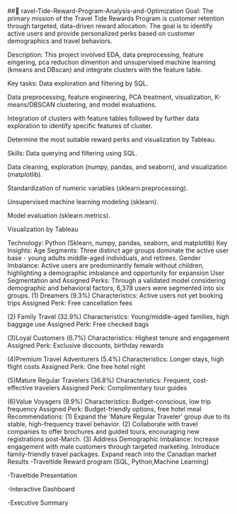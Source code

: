##🚗 ravel-Tide-Reward-Program-Analysis-and-Optimization
Goal:
The primary mission of the Travel Tide Rewards Program is customer retention through targeted, data-driven reward allocation. The goal is to identify active users and provide personalized perks based on customer demographics and travel behaviors.

Description:
This project involved EDA, data preprocessing, feature eingering, pca reduction dimention and unsupervised machine learning (kmeans and DBscan) and integrate clusters with the feature table.

Key tasks:
Data exploration and filtering by SQL.

Data preprocessing, feature engineering, PCA treatment, visualization, K-means/DBSCAN clustering, and model evaluations.

Integration of clusters with feature tables followed by further data exploration to identify specific features of cluster.

Determine the most suitable reward perks and visualization by Tableau.

Skills:
Data querying and filtering using SQL.

Data cleaning, exploration (numpy, pandas, and seaborn), and visualization (matplotlib).

Standardization of numeric variables (sklearn.preprocessing).

Unsupervised machine learning modeling (sklearn).

Model evaluation (sklearn.metrics).

Visualization by Tableau

Technology: Python (Sklearn, numpy, pandas, seaborn, and matplotlib)
Key Insights:
Age Segments: Three distinct age groups dominate the active user base - young adults middle-aged individuals, and retirees.
Gender Imbalance: Active users are predominantly female without children, highlighting a demographic imbalance and opportunity for expansion
User Segmentation and Assigned Perks: Through a validated model considering demographic and behavioral factors, 6,378 users were segmented into six groups.
(1) Dreamers (9.3%)
    Characteristics: Active users not yet booking trips
    Assigned Perk: Free cancellation fees
    
(2) Family Travel (32.9%)
    Characteristics: Young/middle-aged families, high baggage use
    Assigned Perk: Free checked bags
    
(3)Loyal Customers (6.7%)
    Characteristics: Highest tenure and engagement
    Assigned Perk: Exclusive discounts, birthday rewards
    
(4)Premium Travel Adventurers (5.4%)
   Characteristics: Longer stays, high flight costs
   Assigned Perk: One free hotel night
   
(5)Mature Regular Travelers (36.8%)
  Characteristics: Frequent, cost-effective travelers
  Assigned Perk: Complimentary tour guides
  
(6)Value Voyagers (8.9%)
 Characteristics: Budget-conscious, low trip frequency
 Assigned Perk: Budget-friendly options, free hotel meal
Recommendations: (1) Expand the 'Mature Regular Traveler' group due to its stable, high-frequency travel behavior. (2) Collaborate with travel companies to offer brochures and guided tours, encouraging new registrations post-March. (3) Address Demographic Imbalance:
Increase engagement with male customers through targeted marketing.
Introduce family-friendly travel packages.
Expand reach into the Canadian market
Results
-Traveltide Reward program (SQL, Python,Machine Learning)

-Traveltide Presentation

-Interactive Dashboard

-Executive Summary
